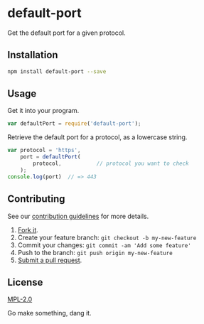 # default-port

Get the default port for a given protocol.

## Installation

````sh
npm install default-port --save
````

## Usage

Get it into your program.
````javascript
var defaultPort = require('default-port');
````

Retrieve the default port for a protocol, as a lowercase string.

````javascript
var protocol = 'https',
    port = defaultPort(
        protocol,           // protocol you want to check
    );
console.log(port)  // => 443
````

## Contributing

See our [contribution guidelines](https://github.com/sholladay/default-port/blob/master/CONTRIBUTING.md "The guidelines for being involved in this project.") for more details.

1. [Fork it](https://github.com/sholladay/default-port/fork).
2. Create your feature branch: `git checkout -b my-new-feature`
3. Commit your changes: `git commit -am 'Add some feature'`
4. Push to the branch: `git push origin my-new-feature`
5. [Submit a pull request](https://github.com/sholladay/default-port/compare "Submit code to this repo now for review.").

## License

[MPL-2.0](https://github.com/sholladay/default-port/blob/master/LICENSE "The license for default-port.")

Go make something, dang it.
